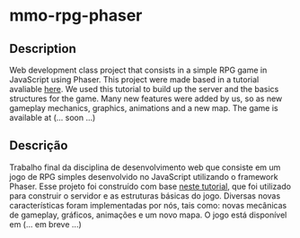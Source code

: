 # mmo-rpg-phaser

## Description 

Web development class project that consists in a simple RPG game in JavaScript using Phaser. This project were made based in a tutorial avaliable [here](https://phasertutorials.com/how-to-create-a-phaser-3-mmorpg-part-1/). We used this tutorial to build up the server and the basics structures for the game. Many new features were added by us, so as new gameplay mechanics, graphics, animations and a new map. The game is available at (... soon ...) 

## Descrição

Trabalho final da disciplina de desenvolvimento web que consiste em um jogo de RPG simples desenvolvido no JavaScript utilizando o framework Phaser. Esse projeto foi construído com base [neste tutorial](https://phasertutorials.com/how-to-create-a-phaser-3-mmorpg-part-1/), que foi utilizado para construir o servidor e as estruturas básicas do jogo. Diversas novas características foram implementadas por nós, tais como: novas mecânicas de gameplay, gráficos, animações e um novo mapa. O jogo está disponível em (... em breve ...)

